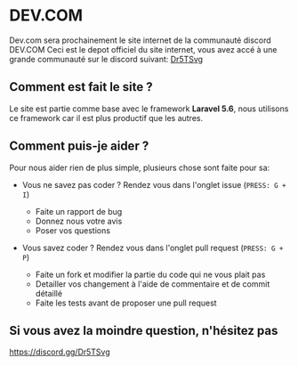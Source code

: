 # DEV.COM

Dev.com sera prochainement le site internet de la communauté discord DEV.COM
Ceci est le depot officiel du site internet, vous avez accé à une grande communauté sur le discord suivant: [Dr5TSvg](https://discord.gg/Dr5TSvg)

## Comment est fait le site ?

Le site est partie comme base avec le framework **Laravel 5.6**, nous utilisons ce framework car il est plus productif que les autres.

## Comment puis-je aider ?

Pour nous aider rien de plus simple, plusieurs chose sont faite pour sa:

 - Vous ne savez pas coder ? Rendez vous dans l'onglet issue (`PRESS: G + I`)
    - Faite un rapport de bug
    - Donnez nous votre avis
    - Poser vos questions


 - Vous savez coder ? Rendez vous dans l'onglet pull request (`PRESS: G + P`)
   - Faite un fork et modifier la partie du code qui ne vous plait pas
   - Detailler vos changement à l'aide de commentaire et de commit détaillé
   - Faite les tests avant de proposer une pull request



## Si vous avez la moindre question, n'hésitez pas

https://discord.gg/Dr5TSvg
